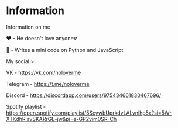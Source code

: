 # Information
Information on me

❤ - He doesn't love anyone💔

🧐 - Writes a mini code on Python and JavaScript

My social >

VK - https://vk.com/noloverme

Telegram - https://t.me/noloverme

Discord - https://discordapp.com/users/975434661830467696/

Spotify playlist - https://open.spotify.com/playlist/5ScywbUprkdvLALvnihp5x?si=5W-XTKdhRiavSKARrGE-jw&pi=e-GP2vim0SR-Ch
